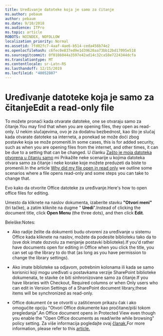 ```yaml
---
title: Uređivanje datoteke koja je samo za čitanje
ms.author: pebaum
author: pebaum
ms.date: 9/10/2018
ms.audience: ITPro
ms.topic: article
ROBOTS: NOINDEX, NOFOLLOW
localization_priority: Normal
ms.assetid: 7fd02fc7-4aaf-4ae6-b514-ceda456b74e2
ms.openlocfilehash: c6fec0e837ed9e1d39620aa73bb12bd17095e518
ms.sourcegitcommit: 0f0186044a3597e42ad14c32ca58e7224344dcfa
ms.translationtype: MT
ms.contentlocale: sr-Latn-RS
ms.lasthandoff: 12/15/2019
ms.locfileid: "40052807"
---
```

# <a name="edit-a-read-only-file"></a><span data-ttu-id="afa53-102">Uređivanje datoteke koja je samo za čitanje</span><span class="sxs-lookup"><span data-stu-id="afa53-102">Edit a read-only file</span></span>

<span data-ttu-id="afa53-103">To možete pronaći kada otvarate datoteke, one se otvaraju samo za čitanje.</span><span class="sxs-lookup"><span data-stu-id="afa53-103">You may find that when you are opening files, they open as read-only.</span></span> <span data-ttu-id="afa53-104">U nekim slučajevima, ovo je za dodatnu bezbednost, kao što je slučaj kada otvarate datoteke sa interneta, a ponekad se može doći zbog postavke koja se može promeniti.</span><span class="sxs-lookup"><span data-stu-id="afa53-104">In some cases, this is for added security, such as when you are opening files from the internet, and other times, it can be due to a setting that can be changed.</span></span> <span data-ttu-id="afa53-105">U članku [Zašto je moja datoteka otvorena u čitanju samo](https://support.office.com/article/Why-did-my-file-open-read-only-3ab4b792-da50-4b38-8628-14c64e1f1d15) mi Prikažite neke scenarije u kojima datoteka otvara samo za čitanje i neke korake koje možete preduzeti da biste to promenili.</span><span class="sxs-lookup"><span data-stu-id="afa53-105">In the article [Why did my file open in read only](https://support.office.com/article/Why-did-my-file-open-read-only-3ab4b792-da50-4b38-8628-14c64e1f1d15) we outline some scenarios where a file opens read-only and some steps you can take to change that.</span></span>

<span data-ttu-id="afa53-106">Evo kako da otvorite Office datoteke za uređivanje.</span><span class="sxs-lookup"><span data-stu-id="afa53-106">Here's how to open office files for editing.</span></span>

<span data-ttu-id="afa53-107">Umesto da kliknete na naslov dokumenta, izaberite stavku **"Otvori meni"** (tri tačke), a zatim kliknite na dugme " **Uredi**".</span><span class="sxs-lookup"><span data-stu-id="afa53-107">Instead of clicking the document title, click **Open Menu** (the three dots), and then click **Edit**.</span></span>

<span data-ttu-id="afa53-108">Beleške:</span><span class="sxs-lookup"><span data-stu-id="afa53-108">Notes:</span></span>

- <span data-ttu-id="afa53-109">Ako radije želite da dokumenti budu otvoreni za uređivanje u sistemu Office kada kliknete na naslov, možete da podesite biblioteku tako da to (sve dok imate dozvolu za menjanje postavki biblioteke).</span><span class="sxs-lookup"><span data-stu-id="afa53-109">If you'd rather have documents open for editing in Office when you click the title, you can set up the library to do that (as long as you have permission to change the library settings).</span></span>

- <span data-ttu-id="afa53-110">Ako imate biblioteke sa odjavom, potrebnim kolonama ili kada se samo korisnici koji mogu uređivati u postavkama verzije SharePoint biblioteke dokumenata, te stavke će biti sinhronizovane samo za čitanje.</span><span class="sxs-lookup"><span data-stu-id="afa53-110">If you have libraries with Checkout, Required columns or when Only users who can edit in Version Settings of a SharePoint document library,these items will be synchronized as read-only.</span></span>

- <span data-ttu-id="afa53-111">Office dokument će se otvoriti u zaštićenom prikazu čak i ako omogućite opciju "Otvori Office dokumente kao pročitane/piši tokom pregledanja".</span><span class="sxs-lookup"><span data-stu-id="afa53-111">An Office document opens in Protected View even though you enable the "Open Office documents as read/write while browsing" policy setting.</span></span> <span data-ttu-id="afa53-112">Za više informacija pogledajte ovaj [članak.](https://support.microsoft.com/help/983047/an-office-document-opens-in-protected-view-even-though-you-enable-the)</span><span class="sxs-lookup"><span data-stu-id="afa53-112">For more information, please refer to this [article.](https://support.microsoft.com/help/983047/an-office-document-opens-in-protected-view-even-though-you-enable-the)</span></span>

